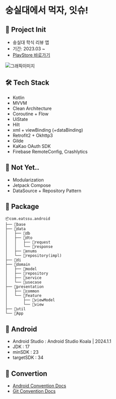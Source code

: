# 숭실대에서 먹자, 잇슈!


## 📌 Project Init

- 숭실대 학식 리뷰 앱
- 기간: 2023.03 ~  
- [PlayStore 바로가기](https://play.google.com/store/apps/details?id=com.eassu.android)  

![그래픽이미지](https://github.com/user-attachments/assets/e89f46bb-dece-45a9-a453-a00bf9d463cd)



## 🛠 Tech Stack
- Kotlin
- MVVM
- Clean Architecture
- Coroutine + Flow
- UiState
- Hilt
- xml + viewBinding (+dataBinding)
- Retrofit2 + Okhttp3
- Gilde
- KaKao OAuth SDK
- Firebase RemoteConfig, Crashlytics 

## 🤔 Not Yet..
- Modularization
- Jetpack Compose
- DataSource + Repository Pattern

## 📄 Package
```
📦com.eatssu.android
├── 📂base
├── 📂data
│   ├── 📂db
│   ├── 📂dto
│   │   ├── 📂request
│   │   └── 📂response
│   ├── 📂enums
│   └── 📂repository(impl)
├── 📂di
├── 📂domain
│   ├── 📂model
│   ├── 📂repository
│   ├── 📂service
│   └── 📂usecase
├── 📂presentation
│   ├── 📂common
│   └── 📂feature
│       ├── 📂viewModel
│       └── 📂view
├── 📂util
└── 📄App
```


## 🤖 Android
- Android Studio : Android Studio Koala | 2024.1.1
- JDK : 17
- minSDK : 23
- targetSDK : 34

## 🐚 Convertion
- [Android Convention Docs](https://github.com/EAT-SSU/Android/wiki/Android-convention)  
- [Git Convention Docs](https://github.com/EAT-SSU/Android/wiki/Git-convention)

